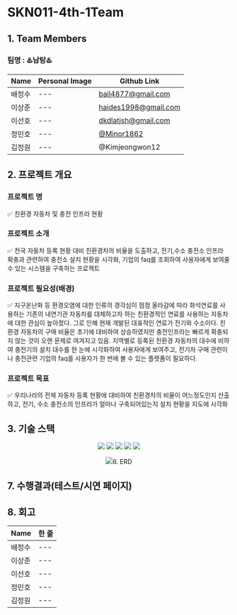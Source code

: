 # SKN011-4th-1Team

## 1. Team Members
### 팀명 : ♨️남탕♨️

|Name|Personal Image|Github Link|
|---|---|---|
|배정수|---|bail4877@gmail.com|
|이상준|---|haides1998@gmail.com|
|이선호|---|dkdlatjsh@gmail.com|
|정민호|---|[@Minor1862](https://github.com/Minor1862)|
|김정원|---|@Kimjeongwon12|

## 2. 프로젝트 개요
### 프로젝트 명
✅ 친환경 자동차 및 충전 인프라 현황
### 프로젝트 소개
✅ 전국 자동차 등록 현황 대비 친환경차의 비율을 도출하고, 전기,수소 충전소 인프라 확충과 관련하여 충전소 설치 현황을 시각화, 기업의 faq를 조회하여 사용자에게 보여줄 수 있는 시스템을 구축하는 프로젝트
### 프로젝트 필요성(배경)
✅ 지구온난화 등 환경오염에 대한 인류의 경각심이 점점 올라감에 따라 화석연료를 사용하는 기존의 내연기관 자동차를 대체하고자 하는 친환경적인 연료를 사용하는 자동차에 대한 관심이 높아졌다. 그로 인해 현재 개발된 대표적인 연료가 전기와 수소이다. 
   친환경 자동차의 구매 비율은 초기에 대비하여 상승하였지만 충전인프라는 빠르게 확충되지 않는 것이 오랜 문제로 여겨지고 있음. 지역별로 등록된 친환경 자동차의 대수에 비하여 충전기의 설치 대수를 한 눈에 시각화하여 사용자에게 보여주고, 전기차 구매 관련이나 충전관련 기업의 faq를 사용자가 한 번에 볼 수 있는 플랫폼이 필요하다.
### 프로젝트 목표
✅ 우리나라의 전체 자동차 등록 현황에 대비하여 친환경차의 비율이 어느정도인지 산출하고,
   전기, 수소 충전소의 인프라가 얼마나 구축되어있는지 설치 현황을 지도에 시각화

## 3. 기술 스택

<p align="center">
  <img src="https://img.shields.io/badge/Notion-%23000000.svg?style=for-the-badge&logo=notion&logoColor=white">
  <img src="https://img.shields.io/badge/git-%23F05033.svg?style=for-the-badge&logo=git&logoColor=white">
  <img src="https://img.shields.io/badge/github-181717?style=for-the-badge&logo=github&logoColor=white">
  <img src="https://img.shields.io/badge/Visual%20Studio%20Code-0078d7.svg?style=for-the-badge&logo=vscode&logoColor=white">
  <img src="https://img.shields.io/badge/Discord-%235865F2.svg?style=for-the-badge&logo=discord&logoColor=white">
</p>
<p align="center">
  <img src="h을 수집한다. 시스템은 제조사와 충전기 관련 FAQ 데이터를 수집한다. 시스템은 자동으로 데이터를 업데이트하고 관리한다.|02/25|
|RQ-02|공통|DB 서버 구축|시스템은 수집된 데이터를 자동으로 DB 서버에 등록한다.|02/25|
|RQ-03|공통|Streamlit - 페이지|Streamlit 화면 구성 : 홈 화면, 차량등록현황, 충전소 현황 지도, FAQ 페이지를 구축한다. |02/25|
|RQ-04|공통|Streamlit - 페이지|홈 화면 구축 : 시스템은 프로젝트 개요 및 간략화 된 정보를 제공한다.|02/25|
|RQ-05|공통|Streamlit - 페이지|등록현황 화면 구축 : 시스템은 자동차 등록현환 데이터를 불러와서 친환경 자동차에 대한 내용을 시각화 한다.|02/25|
|RQ-06|공통|Streamlit - 페이지|차량수요 화면 구축 : 시스템은 프로젝트 개요 및 간략화 된 정보를 제공한다.|02/25|
|RQ-07|공통|Streamlit - 페이지|메뉴바 생성 : 사용자는 좌측의 메뉴바를 통해 각 페이지에 접근할 수 있다.|02/25|
|RQ-08|공통|등록현황 시각화|시스템은 지도 기반 지역별 등록 현황 및 막대 그래프를 통해 연료별 등록현을 제공한다.|02/25|
|RQ-09|공통|수요현황 시각화|시스템은 월별 수요 데이터에 대한 파이 그래프를 통해 제공한다.|02/25|
|RQ-10|공통|Filter 기능|사용자는 키워드 검색을 통해 FAQ에 접근할 수 있다.  사용자는 브랜드 선택을 통해 FAQ에 접근할 수 있다. 사용자는 카테고리 선택을 통해 FAQ에 접근할 수 있다.|02/25|
|RQ-11|공통|통합 FAQ 기능|시스템은 국내 5개사의 통합 데이터를 제공한다.|02/25|

## 6. ERD





## 7. 수행결과(테스트/시연 페이지)




## 8. 회고
|Name| 한 줄 |
|---|---|
|배정수|---|
|이상준|---|
|이선호|---|
|정민호|---|
|김정원|---|

